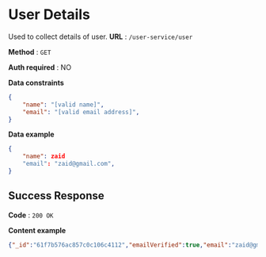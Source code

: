 # User Details
Used to collect details of user.
**URL** : `/user-service/user`

**Method** : `GET`

**Auth required** : NO

**Data constraints**

```json
{
    "name": "[valid name]",
    "email": "[valid email address]",
}
```
**Data example**

```json
{
    "name": zaid
    "email": "zaid@gmail.com",
}
```

## Success Response

**Code** : `200 OK`

**Content example**

```json
{"_id":"61f7b576ac857c0c106c4112","emailVerified":true,"email":"zaid@gmail.com"}
```
